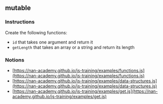 ## mutable

### Instructions

Create the following functions:

- `id` that takes one argument and return it
- `getLength` that takes an array or a string and return its length


### Notions

- [https://nan-academy.github.io/js-training/examples/functions.js](https://nan-academy.github.io/js-training/examples/functions.js)
- [https://nan-academy.github.io/js-training/examples/data-structures.js](https://nan-academy.github.io/js-training/examples/data-structures.js)
- [https://nan-academy.github.io/js-training/examples/get.js](https://nan-academy.github.io/js-training/examples/get.js)
